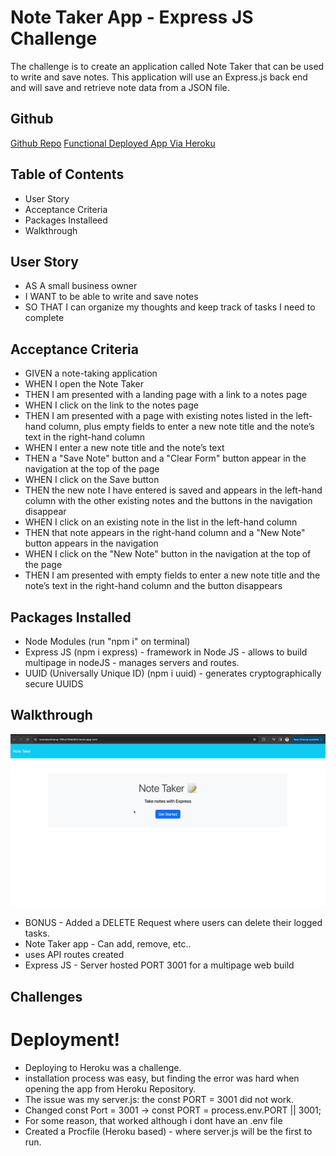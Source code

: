 # Note Taker App - Express JS Challenge

The challenge is to create an application called Note Taker that can be used to write and save notes. This application will use an Express.js back end and will save and retrieve note data from a JSON file.

## Github
[Github Repo](https://github.com/KrispyKhang/Note-Taker)
[Functional Deployed App Via Heroku](https://notetakerkhang-198ce7b8a3b3.herokuapp.com/)

## Table of Contents
- User Story 
- Acceptance Criteria
- Packages Installeed
- Walkthrough

## User Story
- AS A small business owner
- I WANT to be able to write and save notes
- SO THAT I can organize my thoughts and keep track of tasks I need to complete

## Acceptance Criteria
- GIVEN a note-taking application
- WHEN I open the Note Taker
- THEN I am presented with a landing page with a link to a notes page
- WHEN I click on the link to the notes page
- THEN I am presented with a page with existing notes listed in the left-hand column, plus empty fields to enter a new note title and the note’s text in the right-hand column
- WHEN I enter a new note title and the note’s text
- THEN a "Save Note" button and a "Clear Form" button appear in the navigation at the top of the page
- WHEN I click on the Save button
- THEN the new note I have entered is saved and appears in the left-hand column with the other existing notes and the buttons in the navigation disappear
- WHEN I click on an existing note in the list in the left-hand column
- THEN that note appears in the right-hand column and a "New Note" button appears in the navigation
- WHEN I click on the "New Note" button in the navigation at the top of the page
- THEN I am presented with empty fields to enter a new note title and the note’s text in the right-hand column and the button disappears


## Packages Installed
- Node Modules (run "npm i" on terminal)
- Express JS (npm i express) - framework in Node JS - allows to build multipage in nodeJS - manages servers and routes.
- UUID (Universally Unique ID) (npm i uuid) - generates cryptographically secure UUIDS 

## Walkthrough
![](./ReadMeAssets/Jan-28-2024%2013-28-21.gif)

- BONUS - Added a DELETE Request where users can delete their logged tasks.
- Note Taker app - Can add, remove, etc..
- uses API routes created 
- Express JS - Server hosted PORT 3001 for a multipage web build

## Challenges
# Deployment!
- Deploying to Heroku was a challenge. 
- installation process was easy, but finding the error was hard when opening the app from Heroku Repository.
- The issue was my server.js: the const PORT = 3001 did not work.
- Changed const Port = 3001 -> const PORT = process.env.PORT || 3001;
- For some reason, that worked although i dont have an .env file 
- Created a Procfile (Heroku based) - where server.js will be the first to run.

